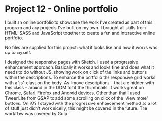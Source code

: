 # Project 12 - Online portfolio

I built an online portfolio to showcase the work I've created as part of this program and any projects I've built on my own. I brought all skills from HTML, SASS and JavaScript together to create a fun and interactive online portfolio.

No files are supplied for this project: what it looks like and how it works was up to myself. 

I designed the responsive pages with Sketch. I used a progressive enhancement approach. Basically it works and looks fine and does what it needs to do without JS, showing work on click of the links and buttons within the descriptions. To enhance the portfolio the responsive grid works with a 'js'-class on the body. As I move descriptions – that are hidden with this class – around in the DOM to fit the thumbnails. It works great on Chrome, Safari, Firefox and Android devices. Other than that I used TweenLite from GSAP to add some scrolling on click of the 'View more' buttons. On iOS I stayed with the progressive enhancement method as a lot of stuff just didn't work nicelly, this might be covered in the future. The workflow was covered by Gulp. 